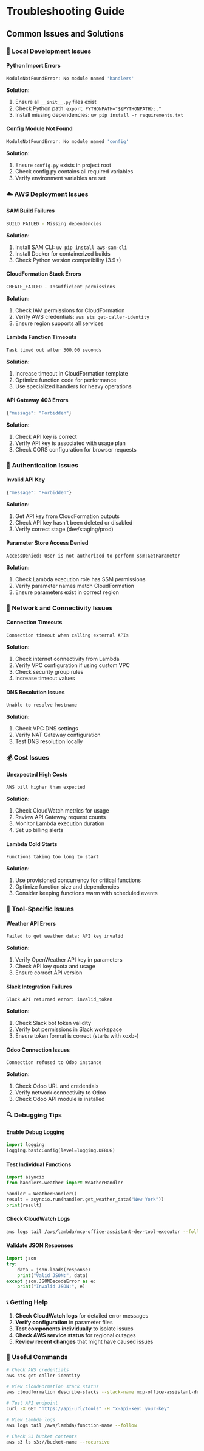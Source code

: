 # Troubleshooting Guide

## Common Issues and Solutions

### 🔧 Local Development Issues

#### Python Import Errors
```bash
ModuleNotFoundError: No module named 'handlers'
```

**Solution:**
1. Ensure all `__init__.py` files exist
2. Check Python path: `export PYTHONPATH="${PYTHONPATH}:."`
3. Install missing dependencies: `uv pip install -r requirements.txt`

#### Config Module Not Found
```bash
ModuleNotFoundError: No module named 'config'
```

**Solution:**
1. Ensure `config.py` exists in project root
2. Check config.py contains all required variables
3. Verify environment variables are set

### ☁️ AWS Deployment Issues

#### SAM Build Failures
```bash
BUILD FAILED - Missing dependencies
```

**Solution:**
1. Install SAM CLI: `uv pip install aws-sam-cli`
2. Install Docker for containerized builds
3. Check Python version compatibility (3.9+)

#### CloudFormation Stack Errors
```bash
CREATE_FAILED - Insufficient permissions
```

**Solution:**
1. Check IAM permissions for CloudFormation
2. Verify AWS credentials: `aws sts get-caller-identity`
3. Ensure region supports all services

#### Lambda Function Timeouts
```bash
Task timed out after 300.00 seconds
```

**Solution:**
1. Increase timeout in CloudFormation template
2. Optimize function code for performance
3. Use specialized handlers for heavy operations

#### API Gateway 403 Errors
```bash
{"message": "Forbidden"}
```

**Solution:**
1. Check API key is correct
2. Verify API key is associated with usage plan
3. Check CORS configuration for browser requests

### 🔑 Authentication Issues

#### Invalid API Key
```bash
{"message": "Forbidden"}
```

**Solution:**
1. Get API key from CloudFormation outputs
2. Check API key hasn't been deleted or disabled
3. Verify correct stage (dev/staging/prod)

#### Parameter Store Access Denied
```bash
AccessDenied: User is not authorized to perform ssm:GetParameter
```

**Solution:**
1. Check Lambda execution role has SSM permissions
2. Verify parameter names match CloudFormation
3. Ensure parameters exist in correct region

### 📡 Network and Connectivity Issues

#### Connection Timeouts
```bash
Connection timeout when calling external APIs
```

**Solution:**
1. Check internet connectivity from Lambda
2. Verify VPC configuration if using custom VPC
3. Check security group rules
4. Increase timeout values

#### DNS Resolution Issues
```bash
Unable to resolve hostname
```

**Solution:**
1. Check VPC DNS settings
2. Verify NAT Gateway configuration
3. Test DNS resolution locally

### 💰 Cost Issues

#### Unexpected High Costs
```bash
AWS bill higher than expected
```

**Solution:**
1. Check CloudWatch metrics for usage
2. Review API Gateway request counts
3. Monitor Lambda execution duration
4. Set up billing alerts

#### Lambda Cold Starts
```bash
Functions taking too long to start
```

**Solution:**
1. Use provisioned concurrency for critical functions
2. Optimize function size and dependencies
3. Consider keeping functions warm with scheduled events

### 🐛 Tool-Specific Issues

#### Weather API Errors
```bash
Failed to get weather data: API key invalid
```

**Solution:**
1. Verify OpenWeather API key in parameters
2. Check API key quota and usage
3. Ensure correct API version

#### Slack Integration Failures
```bash
Slack API returned error: invalid_token
```

**Solution:**
1. Check Slack bot token validity
2. Verify bot permissions in Slack workspace
3. Ensure token format is correct (starts with xoxb-)

#### Odoo Connection Issues
```bash
Connection refused to Odoo instance
```

**Solution:**
1. Check Odoo URL and credentials
2. Verify network connectivity to Odoo
3. Check Odoo API module is installed

### 🔍 Debugging Tips

#### Enable Debug Logging
```python
import logging
logging.basicConfig(level=logging.DEBUG)
```

#### Test Individual Functions
```python
import asyncio
from handlers.weather import WeatherHandler

handler = WeatherHandler()
result = asyncio.run(handler.get_weather_data("New York"))
print(result)
```

#### Check CloudWatch Logs
```bash
aws logs tail /aws/lambda/mcp-office-assistant-dev-tool-executor --follow
```

#### Validate JSON Responses
```python
import json
try:
    data = json.loads(response)
    print("Valid JSON:", data)
except json.JSONDecodeError as e:
    print("Invalid JSON:", e)
```

### 📞 Getting Help

1. **Check CloudWatch logs** for detailed error messages
2. **Verify configuration** in parameter files
3. **Test components individually** to isolate issues
4. **Check AWS service status** for regional outages
5. **Review recent changes** that might have caused issues

### 🔧 Useful Commands

```bash
# Check AWS credentials
aws sts get-caller-identity

# View CloudFormation stack status
aws cloudformation describe-stacks --stack-name mcp-office-assistant-dev

# Test API endpoint
curl -X GET "https://api-url/tools" -H "x-api-key: your-key"

# View Lambda logs
aws logs tail /aws/lambda/function-name --follow

# Check S3 bucket contents
aws s3 ls s3://bucket-name --recursive
```
